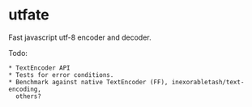 utfate
======

Fast javascript utf-8 encoder and decoder.

Todo:

    * TextEncoder API
    * Tests for error conditions.
    * Benchmark against native TextEncoder (FF), inexorabletash/text-encoding,
      others? 
